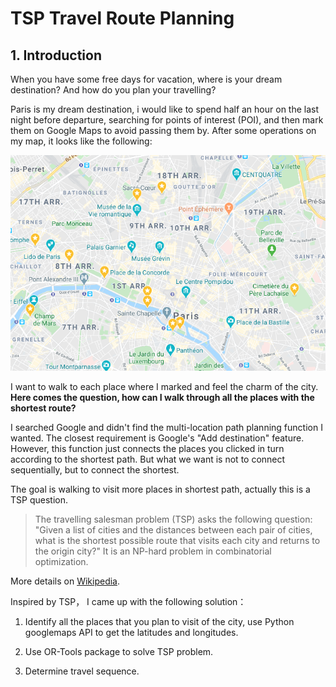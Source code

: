 # TSP Travel Route Planning
## 1. Introduction

When you have some free days for vacation, where is your dream destination? And how do you plan your travelling?

Paris is my dream destination, i would like to spend half an hour on the last night before departure, searching for points of interest (POI), and then mark them on Google Maps to avoid passing them by. After some operations on my map, it looks like the following:

![map](https://github.com/rongrongsang/IBM-Data-Science/blob/master/Paris.PNG "google map")

I want to walk to each place where I marked and feel the charm of the city. **Here comes the question, how can I walk through all the places with the shortest route?**

I searched Google and didn't find the multi-location path planning function I wanted. The closest requirement is Google's "Add destination" feature. However, this function just connects the places you clicked in turn according to the shortest path. But what we want is not to connect sequentially, but to connect the shortest.

The goal is walking to visit more places in shortest path, actually this is  a TSP question. 
> The travelling salesman problem (TSP) asks the following question: "Given a list of cities and the distances between each pair of cities, what is the shortest possible route that visits each city and returns to the origin city?" It is an NP-hard problem in combinatorial optimization.

More details on [Wikipedia](http://https://en.wikipedia.org/wiki/Travelling_salesman_problem).

Inspired by TSP， I came up with the following solution：

1. Identify all the places that you plan to visit of the city, use Python googlemaps API to get the latitudes and longitudes.

1. Use OR-Tools package to solve TSP problem.

1. Determine travel sequence.
